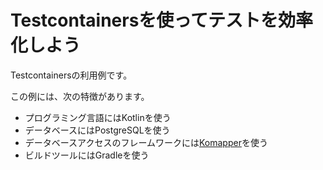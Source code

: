 # Testcontainersを使ってテストを効率化しよう

Testcontainersの利用例です。

この例には、次の特徴があります。

- プログラミング言語にはKotlinを使う
- データベースにはPostgreSQLを使う
- データベースアクセスのフレームワークには[Komapper](https://github.com/komapper/komapper)を使う
- ビルドツールにはGradleを使う